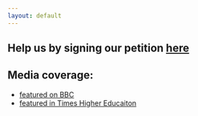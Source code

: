 ```yaml
---
layout: default
---
```

## Help us by signing our petition [here](https://www.change.org/p/save-westfield-nursery-queen-mary-university-don-t-evict-our-toddlers)
<script src="https://easyfaq.io/js/easyfaq.js" id="mfkim"></script>

## Media coverage:
* [featured on BBC](https://www.bbc.co.uk/news/articles/clmmvlelk22o)
* [featured in Times Higher Educaiton](https://www.timeshighereducation.com/cn/news/parents-left-limbo-university-plans-site-nursery-closure)
